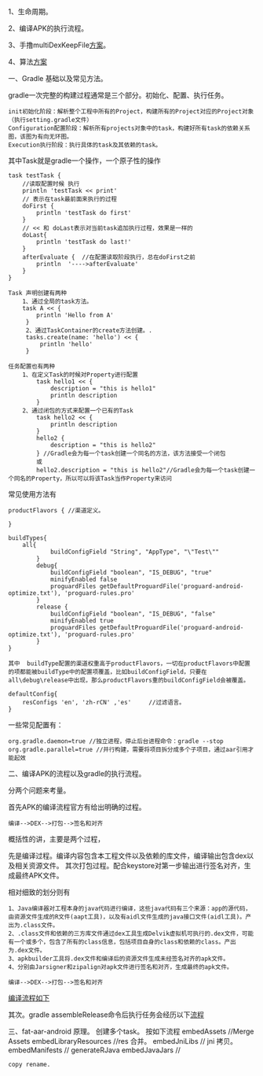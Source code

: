 1、生命周期。

2、编译APK的执行流程。

3、手撸multiDexKeepFile[方案](https://developer.android.com/studio/build/multidex)。

4、算法[方案](https://www.jianshu.com/p/53f6bf6f8d50)


一、Gradle 基础以及常见方法。

gradle一次完整的构建过程通常是三个部分。初始化、配置、执行任务。

    init初始化阶段：解析整个工程中所有的Project，构建所有的Project对应的Project对象（执行setting.gradle文件）
    Configuration配置阶段：解析所有projects对象中的task，构建好所有task的依赖关系图，该图为有向无环图。
    Execution执行阶段：执行具体的task及其依赖的task。
    
其中Task就是gradle一个操作，一个原子性的操作

```
task testTask {
    //读取配置时候 执行
    println 'testTask << print'
    // 表示在task最前面来执行的过程
    doFirst {
        println 'testTask do first'
    }
    // << 和 doLast表示对当前task追加执行过程，效果是一样的
    doLast{
        println 'testTask do last!'
    }
    afterEvaluate {  //在配置读取阶段执行，总在doFirst之前
        println  '---->afterEvaluate'
    }
}

Task 声明创建有两种 
    1、通过全局的task方法。
    task A << {
        println 'Hello from A'
     }
     2、通过TaskContainer的create方法创建。.
     tasks.create(name: 'hello') << {
         println 'hello'
     }
     
任务配置也有两种
    1、在定义Task的时候对Property进行配置
        task hello1 << {
            description = "this is hello1"
            println description
        }
    2、通过闭包的方式来配置一个已有的Task  
        task hello2 << {
            println description
        }
        hello2 {
            description = "this is hello2"
        } //Gradle会为每一个task创建一个同名的方法，该方法接受一个闭包
        或
        hello2.description = "this is hello2"//Gradle会为每一个task创建一个同名的Property，所以可以将该Task当作Property来访问
```

常见使用方法有

    productFlavors { //渠道定义。
        
    }
    
    buildTypes{
        all{
                buildConfigField "String", "AppType", "\"Test\""
            }
            debug{
                buildConfigField "boolean", "IS_DEBUG", "true"
                minifyEnabled false
                proguardFiles getDefaultProguardFile('proguard-android-optimize.txt'), 'proguard-rules.pro'
            }
            release {
                buildConfigField "boolean", "IS_DEBUG", "false"
                minifyEnabled true
                proguardFiles getDefaultProguardFile('proguard-android-optimize.txt'), 'proguard-rules.pro'
            }
    }
    
    其中  buildType配置的渠道权重高于productFlavors，一切在productFlavors中配置的项都能被buildType中的配置项覆盖，比如buildConfigField，只要在all\debug\release中出现，那么productFlavors重的buildConfigField会被覆盖。
    
    defaultConfig{
        resConfigs 'en', 'zh-rCN' ,'es'     //过滤语言。
    }
    
一些常见配置有：
    
    org.gradle.daemon=true //独立进程，停止后台进程命令：gradle --stop
    org.gradle.parallel=true //并行构建，需要将项目拆分成多个子项目，通过aar引用才能起效
    
    
二、编译APK的流程以及gradle的执行流程。

分两个问题来考量。

首先APK的编译流程官方有给出明确的过程。 
    
    编译-->DEX-->打包-->签名和对齐
    
概括性的讲，主要是两个过程，

先是编译过程。编译内容包含本工程文件以及依赖的库文件，编译输出包含dex以及相关资源文件。
其次打包过程。配合keystore对第一步输出进行签名对齐，生成最终APK文件。

相对细致的划分则有
    
    1、Java编译器对工程本身的java代码进行编译，这些java代码有三个来源：app的源代码，由资源文件生成的R文件(aapt工具)，以及有aidl文件生成的java接口文件(aidl工具)。产出为.class文件。
    2、.class文件和依赖的三方库文件通过dex工具生成Delvik虚拟机可执行的.dex文件，可能有一个或多个，包含了所有的class信息，包括项目自身的class和依赖的class。产出为.dex文件。
    3、apkbuilder工具将.dex文件和编译后的资源文件生成未经签名对齐的apk文件。
    4、分别由Jarsigner和zipalign对apk文件进行签名和对齐，生成最终的apk文件。
    
    编译-->DEX-->打包-->签名和对齐
    
   [编译流程如下](https://upload-images.jianshu.io/upload_images/2839011-28f3fb0ca3af7d9a.png)
    
其次。gradle assembleRelease命令后执行任务会经历以下[流程](https://blog.csdn.net/kylewo/article/details/82632154)


三、fat-aar-android 原理。
    创建多个task。
        按如下流程
        embedAssets             //Merge Assets
        embedLibraryResources   //res   合并。
        embedJniLibs            // jni 拷贝。
        embedManifests          //
        generateRJava
        embedJavaJars           //
        
    copy rename.
        
    
